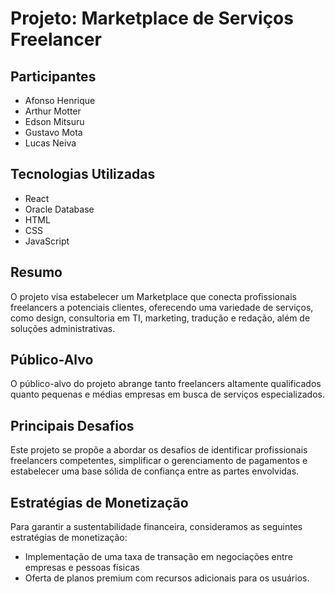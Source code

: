 # Projeto: Marketplace de Serviços Freelancer

## Participantes
- Afonso Henrique
- Arthur Motter
- Edson Mitsuru
- Gustavo Mota
- Lucas Neiva

## Tecnologias Utilizadas
- React
- Oracle Database
- HTML
- CSS
- JavaScript

## Resumo
O projeto visa estabelecer um Marketplace que conecta profissionais freelancers a potenciais clientes, oferecendo uma variedade de serviços, como design, consultoria em TI, marketing, tradução e redação, além de soluções administrativas.

## Público-Alvo
O público-alvo do projeto abrange tanto freelancers altamente qualificados quanto pequenas e médias empresas em busca de serviços especializados.

## Principais Desafios
Este projeto se propõe a abordar os desafios de identificar profissionais freelancers competentes, simplificar o gerenciamento de pagamentos e estabelecer uma base sólida de confiança entre as partes envolvidas.

## Estratégias de Monetização
Para garantir a sustentabilidade financeira, consideramos as seguintes estratégias de monetização:
- Implementação de uma taxa de transação em negociações entre empresas e pessoas físicas
- Oferta de planos premium com recursos adicionais para os usuários.
